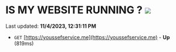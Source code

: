 # IS MY WEBSITE RUNNING ? [![](https://img.shields.io/static/v1?label=Sponsor&message=%E2%9D%A4&logo=GitHub&color=%23fe8e86)](https://github.com/sponsors/<username>)

Last updated: **11/4/2023, 12:31:11 PM**

- `GET` [https://youssefservice.me](https://youssefservice.me) - **Up** (819ms)
